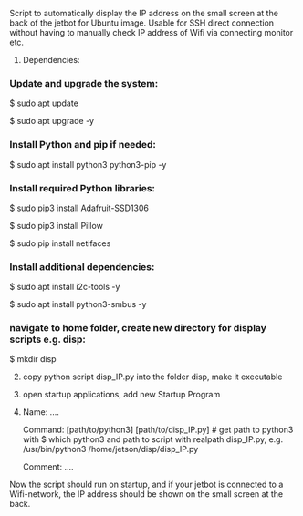 Script to automatically display the IP address on the small screen at the back of the jetbot for Ubuntu image. Usable for SSH direct connection without having to manually check IP
address of Wifi via connecting monitor etc.


1. Dependencies:

### Update and upgrade the system:

$ sudo apt update

$ sudo apt upgrade -y


### Install Python and pip if needed:

$ sudo apt install python3 python3-pip -y

### Install required Python libraries:

$ sudo pip3 install Adafruit-SSD1306

$ sudo pip3 install Pillow

$ sudo pip install netifaces

### Install additional dependencies:

$ sudo apt install i2c-tools -y

$ sudo apt install python3-smbus -y


### navigate to home folder, create new directory for display scripts e.g. disp:

$ mkdir disp

2. copy python script disp_IP.py into the folder disp, make it executable
3. open startup applications, add new Startup Program
4. Name: ....
   
   Command: [path/to/python3] [path/to/disp_IP.py] # get path to python3 with $ which python3 and path to script with realpath disp_IP.py, e.g. /usr/bin/python3 /home/jetson/disp/disp_IP.py
   
   Comment: ....

Now the script should run on startup, and if your jetbot is connected to a Wifi-network, the IP address should be shown on the small screen at the back.
